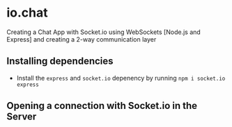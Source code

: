 # io.chat
Creating a Chat App with Socket.io using WebSockets [Node.js and Express] and creating a 2-way communication layer

## Installing dependencies
- Install the `express` and `socket.io` depenency by running `npm i socket.io express`

## Opening a connection with Socket.io in the Server